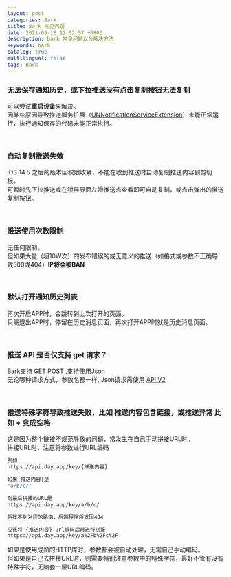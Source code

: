 ```yaml
---
layout: post
categories: Bark
title: Bark 常见问题
date: 2021-06-18 12:02:57 +0800
description: bark 常见问题以及解决方法
keywords: bark
catalog: true
multilingual: false
tags: Bark
---
```


### 无法保存通知历史，或下拉推送没有点击复制按钮无法复制

可以尝试<b>重启设备</b>来解决。<br />
因某些原因导致推送服务扩展（[UNNotificationServiceExtension](https://developer.apple.com/documentation/usernotifications/unnotificationserviceextension)）未能正常运行，执行通知保存的代码未能正常执行。

<br />

### 自动复制推送失效
iOS 14.5 之后的版本因权限收紧，不能在收到推送时自动复制推送内容到剪切板。<br/>
可暂时先下拉推送或在锁屏界面左滑推送点查看即可自动复制，或点击弹出的推送复制按钮。

<br />

### 推送使用次数限制
无任何限制。<br>
但如果大量（超10W次）的发布错误的或无意义的推送（如格式或参数不正确导致500或404）<b>IP将会被BAN</b>

<br />

### 默认打开通知历史列表

再次开启APP时，会跳转到上次打开的页面。<br />
只需退出APP时，停留在历史消息页面，再次打开APP时就是历史消息页面。

<br />

### 推送 API 是否仅支持 get 请求？

Bark支持 GET POST ,支持使用Json<br>
无论哪种请求方式，参数名都一样, Json请求需使用 [API V2](https://github.com/Finb/bark-server/blob/master/docs/API_V2.md)

<br />

### 推送特殊字符导致推送失败，比如 推送内容包含链接，或推送异常 比如 + 变成空格

这是因为整个链接不规范导致的问题，常发生在自己手动拼接URL时。<br>
拼接URL时，注意将参数进行URL编码

```sh
例如
https://api.day.app/key/{推送内容}

如果{推送内容}是
"a/b/c/"

则最后拼接的URL是
https://api.day.app/key/a/b/c/

将找不到对应的路由，后端程序将返回404

应该将 {推送内容} url编码后再进行拼接
https://api.day.app/key/a%2Fb%2Fc%2F
```

如果是使用成熟的HTTP库时，参数都会被自动处理，无需自己手动编码。<br>
但如果是自己去拼接URL时，则需要特别注意参数中的特殊字符，最好不管有没有特殊字符，无脑套一层URL编码。